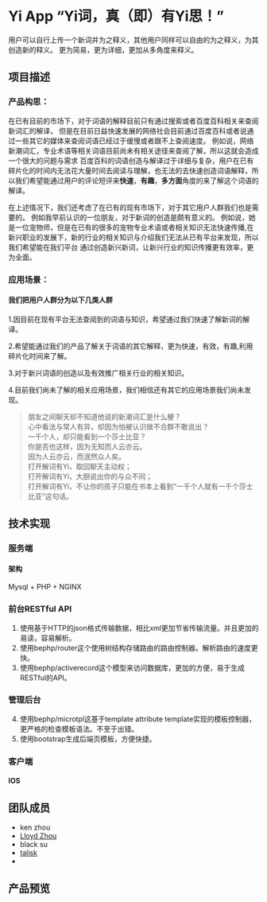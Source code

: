 # Yi App “Yi词，真（即）有Yi思！”
用户可以自行上传一个新词并为之释义，其他用户同样可以自由的为之释义，为其创造新的释义。
更为简易，更为详细，更加从多角度来释义。

## 项目描述


### 产品构思：

在已有目前的市场下，对于词语的解释目前只有通过搜索或者百度百科相关来查阅新词汇的解译，
但是在目前日益快速发展的网络社会目前通过百度百科或者说通过一些其它的媒体来查阅词语已经过于缓慢或者跟不上查阅速度。
例如说，网络新潮词汇，专业术语等相关词语目前尚未有相关途径来查阅了解，所以这就会造成一个很大的问题与需求
百度百科的词语创造与解译过于详细与复杂，用户在已有碎片化的时间内无法花大量时间去阅读与理解，也无法的去快速创造词语解释，所以我们希望能通过用户的评论短评来**快速**，**有趣**，**多方面**角度的来了解这个词语的解译。


在上述情况下，我们还考虑了在已有的现有市场下，对于其它用户人群我们也是需要的。
例如我早前认识的一位朋友，对于新词的创造是颇有意义的。
例如说，她是一位宠物师，但是在已有的很多的宠物专业术语或者相关知识无法快速传播,在新兴职业的发展下，新的行业的相关知识与介绍我们无法从已有平台来发现，所以我们希望能在我们平台
通过创造新兴新词，让新兴行业的知识传播更有效率，更为全面。


### 应用场景：

#### 我们把用户人群分为以下几类人群

1.因目前在现有平台无法查阅到的词语与知识，希望通过我们快速了解新词的解译。

2.希望能通过我们的产品了解关于词语的其它解释，更为快速，有效，有趣,利用碎片化时间来了解。

3.对于新兴词语的创造以及有效推广相关行业的相关知识。

4.目前我们尚未了解的相关应用场景，我们相信还有其它的应用场景我们尚未发现。


> 朋友之间聊天却不知道他说的新潮词汇是什么梗？  
> 心中看法与常人有异，却因为怕被认识做不合群不敢说出？  
> 一千个人，却只能看到一个莎士比亚？  
> 你是否也这样，因为无知而人云亦云。  
> 因为人云亦云，而泯然众人矣。  
> 打开解词有Yi，取回聊天主动权；  
> 打开解词有Yi，大胆说出你的与众不同；  
> 打开解词有Yi，不让你的孩子只能在书本上看到“一千个人就有一千个莎士比亚”这句话。  


## 技术实现

### 服务端

#### 架构
Mysql + PHP + NGINX

### 前台RESTful API

1. 使用基于HTTP的json格式传输数据，相比xml更加节省传输流量。并且更加的易读，容易解析。
2. 使用bephp/router这个使用树结构存储路由的路由控制器。解析路由的速度更快。
3. 使用bephp/activerecord这个模型来访问数据库，更加的方便，易于生成RESTful的API。

### 管理后台
4. 使用bephp/microtpl这基于template attribute template实现的模板控制器，更严格的检查模板语法。不至于出错。
5. 使用bootstrap生成后端页模板，方便快捷。



### 客户端

#### IOS 

## 团队成员

* ken zhou
* [Lloyd Zhou](https://github.com/lloydzhou)
* black su
* [talisk](http://blog.talisk.cn/)
* 

## 产品预览

